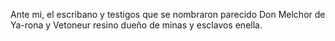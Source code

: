 Ante mi, el escribano y testigos que se nombraron parecido Don Melchor de Ya-rona y Vetoneur resino dueño de minas y esclavos enella.